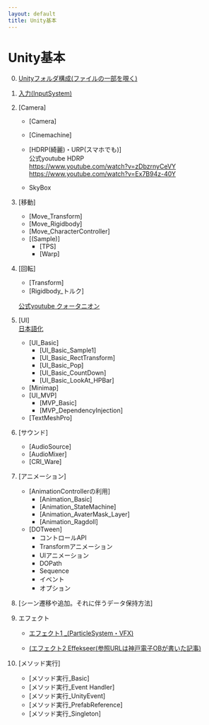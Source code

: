 ```yaml
---
layout: default
title: Unity基本
---
```


# Unity基本
   0. [Unityフォルダ構成(ファイルの一部を覗く)](2_0_UnityFile/2_0.md)

   1. [入力(InputSystem)](2_1_InputSystem/2_1.md)
       
   2. [Camera]  
       + [Camera]   
       + [Cinemachine]
       + [HDRP(綺麗)・URP(スマホでも)]  
       公式youtube HDRP  
        https://www.youtube.com/watch?v=zDbzrnyCeVY  
        https://www.youtube.com/watch?v=Ex7B94z-40Y

      + SkyBox


   2. [移動]
       + [Move_Transform]
       + [Move_Rigidbody]
       + [Move_CharacterController]
       + [(Sample)]
         - [TPS]
         - [Warp]

   3. [回転]
       + [Transform]
       + [Rigidbody_トルク]
       
        <a href="https://www.youtube.com/watch?v=uKWLPU8gfIY" target="_blank">公式youtube クォータニオン</a>
       

   4. [UI]  
   <a href="https://drive.google.com/drive/folders/15JJ8UP4rO7kzz7sgngTdiiOmxcSxQ8cC" target="_blank">日本語化</a>
                
       + [UI_Basic]
         - [UI_Basic_Sample1]
         - [UI_Basic_RectTransform]
         - [UI_Basic_Pop]
         - [UI_Basic_CountDown]
         - [UI_Basic_LookAt_HPBar]
       + [Minimap]
       + [UI_MVP]
         - [MVP_Basic]
         - [MVP_DependencyInjection]
       + [TextMeshPro]

   5. [サウンド]
       + [AudioSource]
       + [AudioMixer]
       + [CRI_Ware]

   6. [アニメーション]
       + [AnimationControllerの利用]
         - [Animation_Basic]
         - [Animation_StateMachine]
         - [Animation_AvaterMask_Layer]
         - [Animation_Ragdoll]
       + [DOTween]
         - コントロールAPI
         - Transformアニメーション
         - UIアニメーション
         - DOPath
         - Sequence
         - イベント
         - オプション

   7. [シーン遷移や追加。それに伴うデータ保持方法]
   

   8. エフェクト
      - [エフェクト1 _(ParticleSystem・VFX)](https://docs.google.com/presentation/d/1PphtVMSeSR9bfht487sZR4a39j0kITpOVOkdl9Gd8Qg/edit#slide=id.g151634e80a5_0_561)
        
      - [(エフェクト2  Effekseer(参照URLは神戸電子OBが書いた記事)](https://zenn.dev/kd_gamegikenblg/articles/79359ce2808332)
       
   9. [メソッド実行]
       + [メソッド実行_Basic]
       + [メソッド実行_Event Handler]
       + [メソッド実行_UnityEvent]
       + [メソッド実行_PrefabReference]
       + [メソッド実行_Singleton]